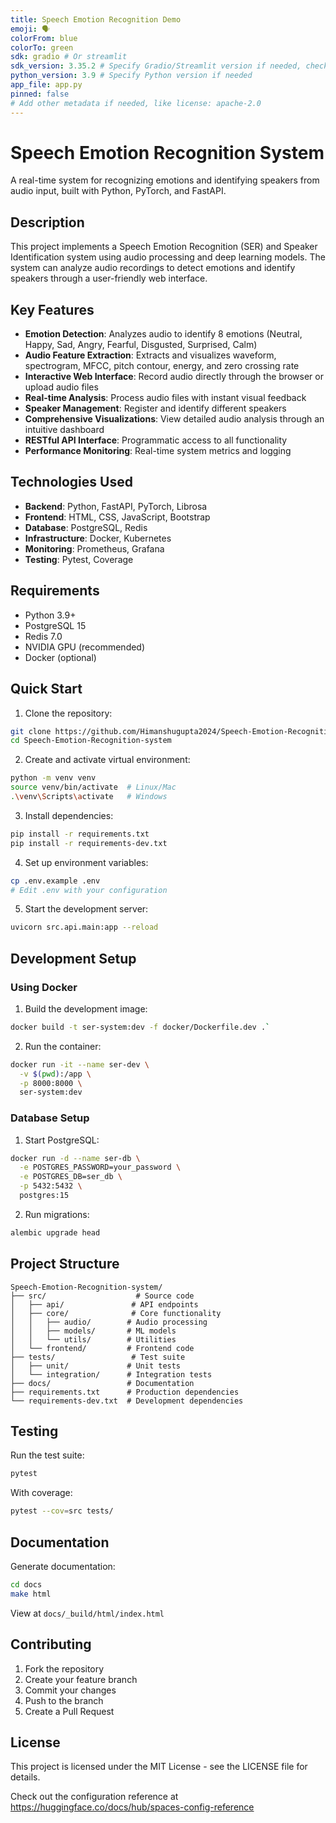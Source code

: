 ```yaml
---
title: Speech Emotion Recognition Demo
emoji: 🗣️
colorFrom: blue
colorTo: green
sdk: gradio # Or streamlit
sdk_version: 3.35.2 # Specify Gradio/Streamlit version if needed, check latest
python_version: 3.9 # Specify Python version if needed
app_file: app.py
pinned: false
# Add other metadata if needed, like license: apache-2.0
---
```


# Speech Emotion Recognition System

A real-time system for recognizing emotions and identifying speakers from audio input, built with Python, PyTorch, and FastAPI.

## Description

This project implements a Speech Emotion Recognition (SER) and Speaker Identification system using audio processing and deep learning models. The system can analyze audio recordings to detect emotions and identify speakers through a user-friendly web interface.

## Key Features

- **Emotion Detection**: Analyzes audio to identify 8 emotions (Neutral, Happy, Sad, Angry, Fearful, Disgusted, Surprised, Calm)
- **Audio Feature Extraction**: Extracts and visualizes waveform, spectrogram, MFCC, pitch contour, energy, and zero crossing rate
- **Interactive Web Interface**: Record audio directly through the browser or upload audio files
- **Real-time Analysis**: Process audio files with instant visual feedback
- **Speaker Management**: Register and identify different speakers
- **Comprehensive Visualizations**: View detailed audio analysis through an intuitive dashboard
- **RESTful API Interface**: Programmatic access to all functionality
- **Performance Monitoring**: Real-time system metrics and logging

## Technologies Used

- **Backend**: Python, FastAPI, PyTorch, Librosa
- **Frontend**: HTML, CSS, JavaScript, Bootstrap
- **Database**: PostgreSQL, Redis
- **Infrastructure**: Docker, Kubernetes
- **Monitoring**: Prometheus, Grafana
- **Testing**: Pytest, Coverage

## Requirements

- Python 3.9+
- PostgreSQL 15
- Redis 7.0
- NVIDIA GPU (recommended)
- Docker (optional)

## Quick Start

1. Clone the repository:
```bash
git clone https://github.com/Himanshugupta2024/Speech-Emotion-Recognition-system.git
cd Speech-Emotion-Recognition-system
```

2. Create and activate virtual environment:
```bash
python -m venv venv
source venv/bin/activate  # Linux/Mac
.\venv\Scripts\activate   # Windows
```

3. Install dependencies:
```bash
pip install -r requirements.txt
pip install -r requirements-dev.txt
```

4. Set up environment variables:
```bash
cp .env.example .env
# Edit .env with your configuration
```

5. Start the development server:
```bash
uvicorn src.api.main:app --reload
```

## Development Setup

### Using Docker

1. Build the development image:
```bash
docker build -t ser-system:dev -f docker/Dockerfile.dev .`
```

2. Run the container:
```bash
docker run -it --name ser-dev \
  -v $(pwd):/app \
  -p 8000:8000 \
  ser-system:dev
```

### Database Setup

1. Start PostgreSQL:
```bash
docker run -d --name ser-db \
  -e POSTGRES_PASSWORD=your_password \
  -e POSTGRES_DB=ser_db \
  -p 5432:5432 \
  postgres:15
```

2. Run migrations:
```bash
alembic upgrade head
```

## Project Structure

```
Speech-Emotion-Recognition-system/
├── src/                    # Source code
│   ├── api/               # API endpoints
│   ├── core/              # Core functionality
│   │   ├── audio/        # Audio processing
│   │   ├── models/       # ML models
│   │   └── utils/        # Utilities
│   └── frontend/         # Frontend code
├── tests/                 # Test suite
│   ├── unit/             # Unit tests
│   └── integration/      # Integration tests
├── docs/                 # Documentation
├── requirements.txt      # Production dependencies
└── requirements-dev.txt  # Development dependencies
```

## Testing

Run the test suite:
```bash
pytest
```

With coverage:
```bash
pytest --cov=src tests/
```

## Documentation

Generate documentation:
```bash
cd docs
make html
```

View at `docs/_build/html/index.html`

## Contributing

1. Fork the repository
2. Create your feature branch
3. Commit your changes
4. Push to the branch
5. Create a Pull Request

## License

This project is licensed under the MIT License - see the LICENSE file for details.

Check out the configuration reference at https://huggingface.co/docs/hub/spaces-config-reference
